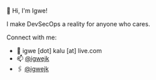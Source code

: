 👋 Hi, I'm Igwe!

I make DevSecOps a reality for anyone who cares.

Connect with me:
* 📧 igwe [dot] kalu [at] live.com
* 📫 [@igwejk](https://x.com/igwejk)
* 🖇️ [@igwejk](https://www.linkedin.com/in/igwejk/)